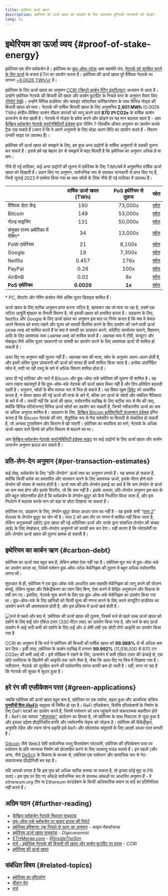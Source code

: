 ```yaml
---
title: इथेरियम ऊर्जा खपत
description: इथेरियम की ऊर्जा खपत को समझने के लिए आवश्यक बुनियादी जानकारी को समझे।
lang: hi
---
```


# इथेरियम का ऊर्जा व्यय {#proof-of-stake-energy}

इथेरियम एक ग्रीन ब्लॉकचेन है। इथेरियम का [प्रूफ-ऑफ-स्टेक](/developers/docs/consensus-mechanisms/pos) आम सहमति तंत्र, [नेटवर्क को सुरक्षित करने के लिए ऊर्जा](/developers/docs/consensus-mechanisms/pow) के बजाय ETH का उपयोग करता है। इथेरियम की ऊर्जा खपत पूरे वैश्विक नेटवर्क पर लगभग [~0.0026 TWh/yr](https://carbon-ratings.com/eth-report-2022) है।

इथेरियम के लिए ऊर्जा खपत का अनुमान [CCRI (क्रिप्टो कार्बन रेटिंग इंस्टीट्यूट)](https://carbon-ratings.com) अध्ययन से आता है। उन्होंने एथेरियम नेटवर्क की बिजली की खपत और कार्बन फ़ुटप्रिंट के निचले स्तर के अनुमान तैयार किए ([रिपोर्ट देखें](https://carbon-ratings.com/eth-report-2022))। उन्होंने विभिन्न हार्डवेयर और क्लाइंट सॉफ़्टवेयर कॉन्फ़िगरेशन के साथ विभिन्न नोड्स की बिजली खपत को मापा। नेटवर्क की वार्षिक बिजली खपत के लिए अनुमानित **2,601 MWh** (0.0026 TWh) क्षेत्रीय-विशिष्ट कार्बन तीव्रता कारकों को लागू करने वाले **870 टन CO2e** के वार्षिक कार्बन उत्सर्जन से मेल खाती है। नेटवर्क में नोड्स के प्रवेश करने और छोड़ने पर यह मान बदलता रहता है - आप [कैम्ब्रिज ब्लॉकचेन नेटवर्क सस्टेनेबिलिटी इंडेक्स](https://ccaf.io/cbnsi/ethereum) द्वारा रोलिंग 7-दिवसीय औसत अनुमान का उपयोग करके ट्रैक रख सकते हैं (ध्यान दें कि वे अपने अनुमानों के लिए थोड़ा अलग विधि का उपयोग करते हैं - विवरण उनकी साइट पर उपलब्ध हैं)।

इथेरियम की ऊर्जा खपत को समझने के लिए, हम कुछ अन्य उद्योगों के वार्षिक अनुमानों से उसकी तुलना कर सकते हैं। इससे हमें यह बेहतर ढंग से समझने में मदद मिलती है कि इथेरियम का अनुमान अधिक है या कम।

<EnergyConsumptionChart />

नीचे दी गई तालिका, कई अन्य उद्योगों की तुलना में एथेरियम के लिए TWh/वर्ष में अनुमानित वार्षिक ऊर्जा खपत को दिखाती है। प्रदान किए गए अनुमान, सार्वजनिक रूप से उपलब्ध जानकारी से प्राप्त किए गए हैं, जिन्हें जुलाई 2023 में एक्सेस किया गया था तथा स्रोतों के लिंक नीचे दी गई तालिका में उपलब्ध हैं।

|                                      | वार्षिक ऊर्जा खपत (TWh) | PoS इथेरियम से तुलना |                                                                                      स्रोत                                                                                       |
|:------------------------------------ |:-----------------------:|:--------------------:|:--------------------------------------------------------------------------------------------------------------------------------------------------------------------------------:|
| वैश्विक डेटा केंद्र                  |           190           |       73,000x        |                                    [स्रोत](https://www.iea.org/commentaries/data-centres-and-energy-from-global-headlines-to-local-headaches)                                    |
| Bitcoin                              |           149           |       53,000x        |                                                                 [स्रोत](https://ccaf.io/cbnsi/cbeci/comparisons)                                                                 |
| गोल्ड माइनिंग                        |           131           |       50,000x        |                                                                 [स्रोत](https://ccaf.io/cbnsi/cbeci/comparisons)                                                                 |
| संयुक्त राज्य अमेरिका में गेमिंग\* |           34            |       13,000x        |                 [स्रोत](https://www.researchgate.net/publication/336909520_Toward_Greener_Gaming_Estimating_National_Energy_Use_and_Energy_Efficiency_Potential)                 |
| PoW एथेरियम                          |           21            |        8,100x        |                                                                    [स्रोत](https://ccaf.io/cbnsi/ethereum/1)                                                                     |
| Google                               |           19            |        7,300x        |                                           [स्रोत](https://www.gstatic.com/gumdrop/sustainability/google-2022-environmental-report.pdf)                                           |
| Netflix                              |          0.457          |         176x         | [स्रोत](https://assets.ctfassets.net/4cd45et68cgf/7B2bKCqkXDfHLadrjrNWD8/e44583e5b288bdf61e8bf3d7f8562884/2021_US_EN_Netflix_EnvironmentalSocialGovernanceReport-2021_Final.pdf) |
| PayPal                               |          0.26           |         100x         |                                  [स्रोत](https://s202.q4cdn.com/805890769/files/doc_downloads/global-impact/CDP_Climate_Change_PayPal-(1).pdf)                                   |
| AirBnB                               |          0.02           |          8x          |                               [स्रोत](https://s26.q4cdn.com/656283129/files/doc_downloads/governance_doc_updated/Airbnb-ESG-Factsheet-(Final).pdf)                               |
| **PoS एथेरियम**                      |       **0.0026**        |        **1x**        |                                                               [स्रोत](https://carbon-ratings.com/eth-report-2022)                                                                |

\* PC, लैपटॉप और गेमिंग कंसोल जैसे अंतिम यूज़र डिवाइस शामिल हैं।

ऊर्जा खपत के लिए सटीक अनुमान प्राप्त करना जटिल है, खासकर जब जो मापा जा रहा है, उसमें एक जटिल आपूर्ति शृंखला या तैनाती विवरण है, जो इसकी दक्षता को प्रभावित करता है। उदाहरण के लिए, Netflix और Google के लिए ऊर्जा खपत का अनुमान इस बात पर निर्भर करता है कि क्या वे केवल अपने सिस्टम को बनाए रखने और यूज़र को सामग्री वितरित करने के लिए उपयोग की जाने वाली ऊर्जा (_प्रत्यक्ष व्यय_) को शामिल करते हैं या क्या वे सामग्री का उत्पादन करने, कॉर्पोरेट कार्यालय चलाने, विज्ञापन, आदि के लिए आवश्यक व्यय (_अप्रत्यक्ष व्यय_) को शामिल करते हैं। अप्रत्यक्ष व्यय में टीवी, कंप्यूटर और मोबाइल जैसे अंतिम यूज़र उपकरणों पर सामग्री का उपभोग करने के लिए आवश्यक ऊर्जा भी शामिल हो सकती है।

ऊपर दिए गए अनुमान सही तुलना नहीं हैं। अप्रत्यक्ष व्यय की मात्रा, स्रोत के अनुसार अलग-अलग होती है, और इसमें अंतिम यूज़र उपकरणों की ऊर्जा को शायद ही कभी शामिल किया जाता है। प्रत्येक अंतर्निहित स्रोत में, मापी जा रही वस्तु के बारे में अधिक विवरण शामिल होता है।

ऊपर दी गई तालिका और चार्ट में Bitcoin और प्रूफ-ऑफ-वर्क एथेरियम की तुलना भी शामिल है। यह ध्यान रखना महत्वपूर्ण है कि प्रूफ-ऑफ-वर्क नेटवर्क की ऊर्जा खपत स्थिर नहीं है और दिन-प्रतिदिन बदलती रहती है। अनुमान, स्रोतों के बीच व्यापक रूप से भिन्न हो सकते हैं। यह विषय सूक्ष्म [डिबेट](https://www.coindesk.com/business/2020/05/19/the-last-word-on-bitcoins-energy-consumption/) को आकर्षित करता है, न केवल खपत की गई ऊर्जा की मात्रा के बारे में, बल्कि उन ऊर्जा के स्रोतों और संबंधित नैतिकता के बारे में भी। जरूरी नहीं कि ऊर्जा की खपत, पर्यावरणीय पदचिह्न के लिए सटीक रूप से मैप की जाए, क्योंकि विभिन्न परियोजनाएं विभिन्न ऊर्जा स्रोतों का उपयोग कर सकती हैं, जिनमें नवीकरणीय ऊर्जा का कम या अधिक अनुपात शामिल है। उदाहरण के लिए, [कैम्ब्रिज Bitcoin इलेक्ट्रिसिटी कंज़म्प्शन इंडेक्स](https://ccaf.io/cbnsi/cbeci/comparisons) इंगित करता है कि Bitcoin नेटवर्क की मांग, सैद्धांतिक रूप से गैस फ्लेयरिंग या बिजली से संचालित हो सकती है, जो अन्यथा ट्रांसमिशन और वितरण में खो जाएगी। एथेरियम का स्‍थायित्‍व का मार्ग, नेटवर्क के अधिक ऊर्जा-खपत वाले हिस्से को हरित विकल्प से बदलने का था।

आप [कैम्ब्रिज ब्लॉकचेन नेटवर्क सस्टेनेबिलिटी इंडेक्स साइट](https://ccaf.io/cbnsi/ethereum) पर कई उद्योगों के लिए ऊर्जा खपत और कार्बन उत्सर्जन अनुमान ब्राउज़ कर सकते हैं।

## प्रति-लेन-देन अनुमान {#per-transaction-estimates}

कई लेख, ब्लॉकचेन के लिए "प्रति-लेनदेन" ऊर्जा व्यय का अनुमान लगाते हैं। यह भ्रामक हो सकता है, क्योंकि किसी ब्‍लॉक का प्रस्तावित और सत्यापन करने के लिए आवश्यक ऊर्जा, इसके भीतर होने वाले लेनदेन की संख्या से स्वतंत्र होती है। ऊर्जा व्यय की प्रति-लेनदेन इकाई का अर्थ है कि कम लेनदेन से ऊर्जा का कम व्यय होगा और इसके विपरीत, जो कि सच नहीं है। इसके अलावा, प्रति-लेनदेन अनुमान इस बात के प्रति बहुत संवेदनशील होते हैं कि ब्लॉकचेन के लेनदेन थ्रूपुट को कैसे निर्धारित किया जाता है, और इस निर्धारण में बदलाव करके मान को बड़ा या छोटा दिखाया जा सकता है।

एथेरियम पर, उदाहरण के लिए, लेनदेन थ्रूपुट केवल आधार परत का नहीं है - यह इसके सभी "[परत 2](/layer-2/)" रोलअप के लेनदेन थ्रूपुट का योग भी है। परत 2 को आम तौर पर गणना में शामिल नहीं किया जाता है, लेकिन अनुक्रमकों (छोटे) द्वारा खपत की गई अतिरिक्त ऊर्जा और उनके द्वारा संसाधित लेनदेन की संख्या (बड़े) के लिए लेखांकन, प्रति-लेनदेन अनुमानों को काफी कम कर देगा। यही कारण है कि प्‍लेटफ़ॉर्मों पर प्रति-लेनदेन ऊर्जा खपत की तुलना भ्रामक हो सकती है।

## इथेरियम का कार्बन ऋण {#carbon-debt}

एथेरियम का ऊर्जा व्यय बहुत कम है, लेकिन हमेशा ऐसा नहीं रहा है। एथेरियम मूल रूप से प्रूफ-ऑफ-वर्क का उपयोग करता था, जिसमें वर्तमान प्रूफ-ऑफ-स्टेक मेकॅनिझम की तुलना में बहुत अधिक पर्यावरणीय लागत थी।

शुरुआत से ही, एथेरियम ने एक प्रूफ-ऑफ-वर्क आधारित आम सहमति मेकॅनिझम को लागू करने की योजना बनाई, लेकिन सुरक्षा और विकेंद्रीकरण का त्याग किए बिना, ऐसा करने में केंद्रित अनुसंधान और विकास के वर्षों लग गए। इसलिए, नेटवर्क शुरू करने के लिए एक प्रूफ-ऑफ-वर्क मेकॅनिझम का उपयोग किया गया था। प्रूफ-ऑफ-वर्क के लिए खनिकों को किसी मूल्य की गणना करने के लिए अपने कंप्यूटिंग हार्डवेयर का उपयोग करने की आवश्यकता होती है, और इस प्रक्रिया में ऊर्जा खर्च होती है।

![मर्ज से पहले और बाद में, एथेरियम की ऊर्जा खपत की तुलना, जिसमें मर्ज से पहले उच्च ऊर्जा खपत को दर्शाने के लिए बाईं ओर एफिल टावर (330 मीटर लंबा) का उपयोग किया गया है, और मर्ज के बाद ऊर्जा उपयोग में आई भारी कमी को दर्शाने के लिए दाईं ओर 4 सेमी लंबी एक छोटी लेगो आकृति का उपयोग किया गया है](energy_consumption_pre_post_merge.png)

CCRI का अनुमान है कि मर्ज ने एथेरियम की बिजली की वार्षिक खपत को **99.988%** से भी अधिक कम कर दिया। इसी तरह, एथेरियम के कार्बन पदचिह्न में लगभग **99.992%** (11,016,000 से 870 टन CO2e) की कमी आई थी। इसे परिप्रेक्ष्य में रखने के लिए, उत्सर्जन में कमी एफ़‍िल टावर की ऊंचाई से, एक छोटे प्लास्टिक के खिलौने की आकृति तक जाने जैसा है, जैसा कि ऊपर दिए गए चित्र में दिखाया गया है। नतीजतन, नेटवर्क को सुरक्षित करने की पर्यावरणीय लागत काफी कम हो जाती है। वहीं, माना जा रहा है कि नेटवर्क की सुरक्षा में सुधार हुआ है।

## हरे रंग की एप्लीकेशन परत {#green-applications}

जबकि एथेरियम की ऊर्जा खपत बहुत कम है, एथेरियम पर एक पर्याप्त, बढ़ता हुआ और अत्यधिक सक्रिय [**पुनर्योजी वित्त (ReFi)**](/refi/) समुदाय भी निर्मित हो रहा है। ReFi एप्लिकेशन, वित्तीय एप्लिकेशनों के निर्माण के लिए DeFi घटकों का उपयोग करते हैं, जिनमें पर्यावरण को लाभ पहुंचाने वाले सकारात्मक बाहरीपन होते हैं। ReFi एक व्यापक ["सोलरपंक"](https://en.wikipedia.org/wiki/Solarpunk) आंदोलन का हिस्सा है, जो एथेरियम के साथ निकटता से जुड़ा हुआ है और इसका उद्देश्य प्रौद्योगिकीय प्रगति और पर्यावरणीय नेतृत्व को जोड़ना है। एथेरियम की विकेंद्रीकृत, अनुमति रहित और रचना योग्य प्रकृति इसे ReFi और सोलरपंक समुदायों के लिए आदर्श आधार परत बनाती है।

[Gitcoin](https://gitcoin.co) जैसे Web3 देशी सार्वजनिक वस्‍तु वित्‍तपोषण प्‍लेटफ़ॉर्म, एथेरियम की एप्लिकेशन परत पर पर्यावरण के प्रति जागरूक निर्माण को प्रोत्साहित करने के लिए जलवायु राउंड चलाते हैं। इन पहलों (और अन्य, जैसे [DeSci](/desci/)) के विकास के माध्यम से, एथेरियम एक पर्यावरण और सामाजिक रूप से नेट-सकारात्मक प्रौद्योगिकी बन रहा है।

<Alert variant="update">
<AlertEmoji text=":evergreen_tree:" />
<AlertContent>
<AlertDescription>
  यदि आपको लगता है कि इस पृष्ठ को अधिक सटीक बनाया जा सकता है, तो कृपया कोई मुद्दा या PR उठाएं। इस पृष्ठ पर दिए गए आँकड़े सार्वजनिक रूप से उपलब्ध आंकड़ों पर आधारित अनुमान हैं - वे ethereum.org टीम या Ethereum फाउंडेशन के किसी आधिकारिक बयान या वादे का प्रतिनिधित्व नहीं करते हैं।
</AlertDescription>
</AlertContent>
</Alert>

## अग्रिम पठन {#further-reading}

- [कैम्ब्रिज ब्लॉकचेन नेटवर्क स्थिरता सूचकांक](https://ccaf.io/cbnsi/ethereum)
- [प्रूफ-ऑफ-वर्क ब्लॉकचेन पर व्हाइट हाउस की रिपोर्ट](https://www.whitehouse.gov/wp-content/uploads/2022/09/09-2022-Crypto-Assets-and-Climate-Report.pdf)
- [इथेरियम इमिशन्स: एक निचले से ऊपर का अनुमान](https://kylemcdonald.github.io/ethereum-emissions/) - _काइल मैकडोनाल्ड_
- [इथेरियम ऊर्जा खपत सूचकांक](https://digiconomist.net/ethereum-energy-consumption/) - _Digiconomist_
- [ETHMerge.com](https://ethmerge.com/) - _[@InsideTheSim](https://twitter.com/InsideTheSim)_
- [मर्ज - इथेरियम नेटवर्क की बिजली की खपत और कार्बन फ़ुटप्रिंट पर प्रभाव](https://carbon-ratings.com/eth-report-2022) - _CCRI_
- [इथेरियम की ऊर्जा खपत](https://mirror.xyz/jmcook.eth/ODpCLtO4Kq7SCVFbU4He8o8kXs418ZZDTj0lpYlZkR8)

## संबंधित विषय {#related-topics}

- [इथेरियम का दृष्टिकोण](/roadmap/vision/)
- [बीकन चेन](/roadmap/beacon-chain)
- [मर्ज](/roadmap/merge/)
